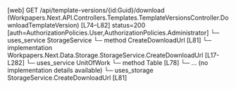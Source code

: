 [web] GET /api/template-versions/{id:Guid}/download  (Workpapers.Next.API.Controllers.Templates.TemplateVersionsController.DownloadTemplateVersion)  [L74–L82] status=200 [auth=AuthorizationPolicies.User,AuthorizationPolicies.Administrator]
  └─ uses_service StorageService
    └─ method CreateDownloadUrl [L81]
      └─ implementation Workpapers.Next.Data.Storage.StorageService.CreateDownloadUrl [L17-L282]
  └─ uses_service UnitOfWork
    └─ method Table [L78]
      └─ ... (no implementation details available)
  └─ uses_storage StorageService.CreateDownloadUrl [L81]

